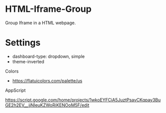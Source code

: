 # HTML-Iframe-Group
Group Iframe in a HTML webpage.

# Settings

- dashboard-type: dropdown, simple
- theme-inverted

Colors
- https://flatuicolors.com/palette/us

AppScript

https://script.google.com/home/projects/1wkoEYFCiA5JuztPsavCKqpay3BuGE2h2EV__jjNIeuKZWoRiKENOoM5F/edit